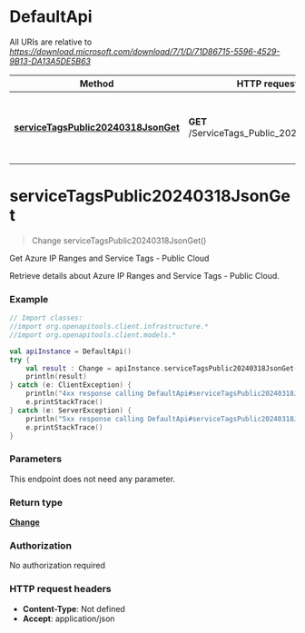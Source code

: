 # DefaultApi

All URIs are relative to *https://download.microsoft.com/download/7/1/D/71D86715-5596-4529-9B13-DA13A5DE5B63*

Method | HTTP request | Description
------------- | ------------- | -------------
[**serviceTagsPublic20240318JsonGet**](DefaultApi.md#serviceTagsPublic20240318JsonGet) | **GET** /ServiceTags_Public_20240318.json | Get Azure IP Ranges and Service Tags - Public Cloud


<a id="serviceTagsPublic20240318JsonGet"></a>
# **serviceTagsPublic20240318JsonGet**
> Change serviceTagsPublic20240318JsonGet()

Get Azure IP Ranges and Service Tags - Public Cloud

Retrieve details about Azure IP Ranges and Service Tags - Public Cloud.

### Example
```kotlin
// Import classes:
//import org.openapitools.client.infrastructure.*
//import org.openapitools.client.models.*

val apiInstance = DefaultApi()
try {
    val result : Change = apiInstance.serviceTagsPublic20240318JsonGet()
    println(result)
} catch (e: ClientException) {
    println("4xx response calling DefaultApi#serviceTagsPublic20240318JsonGet")
    e.printStackTrace()
} catch (e: ServerException) {
    println("5xx response calling DefaultApi#serviceTagsPublic20240318JsonGet")
    e.printStackTrace()
}
```

### Parameters
This endpoint does not need any parameter.

### Return type

[**Change**](Change.md)

### Authorization

No authorization required

### HTTP request headers

 - **Content-Type**: Not defined
 - **Accept**: application/json

